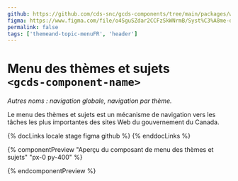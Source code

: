 ```yaml
---
github: https://github.com/cds-snc/gcds-components/tree/main/packages/web/src/components/gcds-topic-menu
figma: https://www.figma.com/file/o4SguSZdar2CCFzSkWNrmB/Syst%C3%A8me-de-design-GC?type=design&node-id=114-2818&mode=design&t=1DaL24vHpjRRfHHm-0
permalink: false
tags: ['themeand-topic-menuFR', 'header']
---
```


# Menu des thèmes et sujets <br>`<gcds-component-name>`

_Autres noms : navigation globale, navigation par thème._

Le menu des thèmes et sujets est un mécanisme de navigation vers les tâches les plus importantes des sites Web du gouvernement du Canada.

{% docLinks locale stage figma github %}
{% enddocLinks %}

{% componentPreview "Aperçu du composant de menu des thèmes et sujets" "px-0 py-400" %}

<div aria-hidden="true">
  <gcds-topic-menu>
  </gcds-topic-menu>
</div>
{% endcomponentPreview %}
